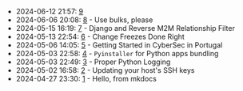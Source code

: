 * 2024-06-12 21:57: [9](9/index.md)
* 2024-06-06 20:08: [8](8/index.md) - Use bulks, please
* 2024-05-15 16:19: [7](7/index.md) - Django and Reverse M2M Relationship Filter
* 2024-05-13 22:54: [6](6/index.md) - Change Freezes Done Right
* 2024-05-06 14:05: [5](5/index.md) - Getting Started in CyberSec in Portugal
* 2024-05-03 22:58: [4](4/index.md) - `Pyinstaller` for Python apps bundling
* 2024-05-03 22:49: [3](3/index.md) - Proper Python Logging
* 2024-05-02 16:58: [2](2/index.md) - Updating your host's SSH keys
* 2024-04-27 23:30: [1](1/index.md) - Hello, from mkdocs
